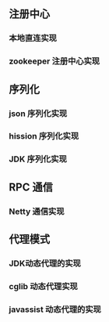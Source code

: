 ## 注册中心
### 本地直连实现
### zookeeper 注册中心实现

## 序列化
### json 序列化实现
### hission 序列化实现
### JDK 序列化实现

## RPC 通信
### Netty 通信实现

## 代理模式
### JDK动态代理的实现
### cglib 动态代理实现
### javassist 动态代理的实现


